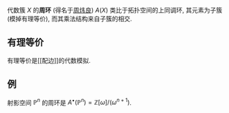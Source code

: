代数簇 $X$ 的**周环** (得名于[周炜良](https://zh.wikipedia.org/wiki/%E5%91%A8%E7%82%9C%E8%89%AF "周炜良")) $A(X)$ 类比于拓扑空间的上同调环, 其元素为子簇 (模掉有理等价), 而其乘法结构来自子簇的相交.

## 有理等价

有理等价是[[配边]]的代数模拟.

## 例

射影空间 $\mathbb P^n$ 的周环是 $A^\bullet(\mathbb P^n) = \mathbb{Z}[\omega]/(\omega^{n+1})$.